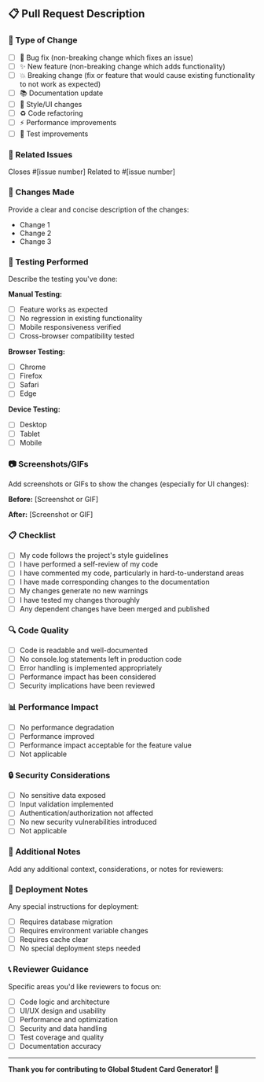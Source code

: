 ## 📋 Pull Request Description

### 🎯 Type of Change
- [ ] 🐛 Bug fix (non-breaking change which fixes an issue)
- [ ] ✨ New feature (non-breaking change which adds functionality)
- [ ] 💥 Breaking change (fix or feature that would cause existing functionality to not work as expected)
- [ ] 📚 Documentation update
- [ ] 🎨 Style/UI changes
- [ ] ♻️ Code refactoring
- [ ] ⚡ Performance improvements
- [ ] 🧪 Test improvements

### 🔗 Related Issues
Closes #[issue number]
Related to #[issue number]

### 🚀 Changes Made
Provide a clear and concise description of the changes:

- Change 1
- Change 2
- Change 3

### 🧪 Testing Performed
Describe the testing you've done:

**Manual Testing:**
- [ ] Feature works as expected
- [ ] No regression in existing functionality
- [ ] Mobile responsiveness verified
- [ ] Cross-browser compatibility tested

**Browser Testing:**
- [ ] Chrome
- [ ] Firefox
- [ ] Safari
- [ ] Edge

**Device Testing:**
- [ ] Desktop
- [ ] Tablet
- [ ] Mobile

### 📷 Screenshots/GIFs
Add screenshots or GIFs to show the changes (especially for UI changes):

**Before:**
[Screenshot or GIF]

**After:** 
[Screenshot or GIF]

### 📋 Checklist
- [ ] My code follows the project's style guidelines
- [ ] I have performed a self-review of my code
- [ ] I have commented my code, particularly in hard-to-understand areas
- [ ] I have made corresponding changes to the documentation
- [ ] My changes generate no new warnings
- [ ] I have tested my changes thoroughly
- [ ] Any dependent changes have been merged and published

### 🔍 Code Quality
- [ ] Code is readable and well-documented
- [ ] No console.log statements left in production code
- [ ] Error handling is implemented appropriately
- [ ] Performance impact has been considered
- [ ] Security implications have been reviewed

### 📊 Performance Impact
- [ ] No performance degradation
- [ ] Performance improved
- [ ] Performance impact acceptable for the feature value
- [ ] Not applicable

### 🔒 Security Considerations
- [ ] No sensitive data exposed
- [ ] Input validation implemented
- [ ] Authentication/authorization not affected
- [ ] No new security vulnerabilities introduced
- [ ] Not applicable

### 📝 Additional Notes
Add any additional context, considerations, or notes for reviewers:

### 🎯 Deployment Notes
Any special instructions for deployment:
- [ ] Requires database migration
- [ ] Requires environment variable changes  
- [ ] Requires cache clear
- [ ] No special deployment steps needed

### 📞 Reviewer Guidance
Specific areas you'd like reviewers to focus on:
- [ ] Code logic and architecture
- [ ] UI/UX design and usability
- [ ] Performance and optimization
- [ ] Security and data handling
- [ ] Test coverage and quality
- [ ] Documentation accuracy

---

**Thank you for contributing to Global Student Card Generator! 🎉**
